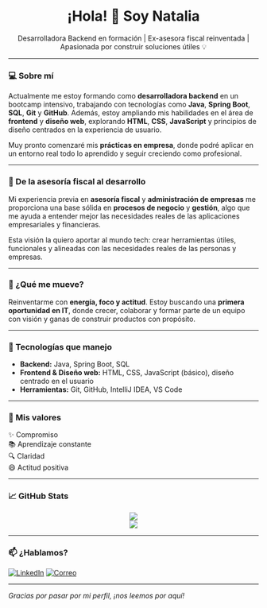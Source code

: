 <h1 align="center">¡Hola! 👋 Soy Natalia</h1>

<p align="center">
  Desarrolladora Backend en formación | Ex-asesora fiscal reinventada | Apasionada por construir soluciones útiles 💡
</p>

---

### 💻 Sobre mí

Actualmente me estoy formando como **desarrolladora backend** en un bootcamp intensivo, trabajando con tecnologías como **Java**, **Spring Boot**, **SQL**, **Git** y **GitHub**. Además, estoy ampliando mis habilidades en el área de **frontend** y **diseño web**, explorando **HTML**, **CSS**, **JavaScript** y principios de diseño centrados en la experiencia de usuario.

Muy pronto comenzaré mis **prácticas en empresa**, donde podré aplicar en un entorno real todo lo aprendido y seguir creciendo como profesional.

---

### 🧠 De la asesoría fiscal al desarrollo

Mi experiencia previa en **asesoría fiscal** y **administración de empresas** me proporciona una base sólida en **procesos de negocio** y **gestión**, algo que me ayuda a entender mejor las necesidades reales de las aplicaciones empresariales y financieras.

Esta visión la quiero aportar al mundo tech: crear herramientas útiles, funcionales y alineadas con las necesidades reales de las personas y empresas.

---

### 🚀 ¿Qué me mueve?

Reinventarme con **energía, foco y actitud**. Estoy buscando una **primera oportunidad en IT**, donde crecer, colaborar y formar parte de un equipo con visión y ganas de construir productos con propósito.

---

### 🔧 Tecnologías que manejo

- **Backend:** Java, Spring Boot, SQL  
- **Frontend & Diseño web:** HTML, CSS, JavaScript (básico), diseño centrado en el usuario  
- **Herramientas:** Git, GitHub, IntelliJ IDEA, VS Code

---

### 🎯 Mis valores

✨ Compromiso  
📚 Aprendizaje constante  
🔍 Claridad  
😄 Actitud positiva  

---

### 📈 GitHub Stats

<p align="center">
  <img src="https://github-readme-stats.vercel.app/api?username=Nagui395&show_icons=true&theme=tokyonight" />
  <br/>
  <img src="https://github-readme-streak-stats.herokuapp.com/?user=Nagui395&theme=tokyonight" />
</p>

---

### 📫 ¿Hablamos?

[![LinkedIn](https://img.shields.io/badge/LinkedIn-0077B5?style=flat&logo=linkedin&logoColor=white)](https://linkedin.com/in/natalia-aguilar-243b8235b/)
[![Correo](https://img.shields.io/badge/Email-D14836?style=flat&logo=gmail&logoColor=white)](mailto:natalia.aguilarmartin@gmail.com)

---

_Gracias por pasar por mi perfil, ¡nos leemos por aquí!_
